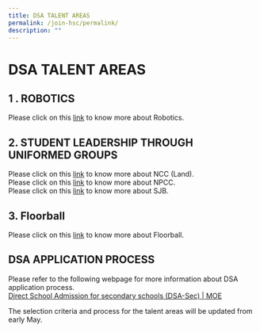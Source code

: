 ```yaml
---
title: DSA TALENT AREAS
permalink: /join-hsc/permalink/
description: ""
---
```

DSA TALENT AREAS
================

1 . ROBOTICS
------------

Please click on this [link](/hsc-experience/Co-Curriculum/robotics/permalink/) to know more about Robotics.

2\. STUDENT LEADERSHIP THROUGH UNIFORMED GROUPS
-----------------------------------------------

Please click on this [link](https://haisingcatholic-moe-edu-sg-admin.cwp.sg/hsc-experience/co-curriculum/ncc-land) to know more about NCC (Land).  
Please click on this [link](https://haisingcatholic-moe-edu-sg-admin.cwp.sg/hsc-experience/co-curriculum/NPCC) to know more about NPCC.  
Please click on this [link](https://haisingcatholic-moe-edu-sg-admin.cwp.sg/hsc-experience/co-curriculum/st-john-brigade) to know more about SJB.  

3\. Floorball
-------------

Please click on this [link](https://haisingcatholic-moe-edu-sg-admin.cwp.sg/hsc-experience/co-curriculum/floorball) to know more about Floorball.

DSA APPLICATION PROCESS
-----------------------

Please refer to the following webpage for more information about DSA application process.   
[Direct School Admission for secondary schools (DSA-Sec) | MOE](https://www.moe.gov.sg/secondary/dsa)  
  
The selection criteria and process for the talent areas will be updated from early May.